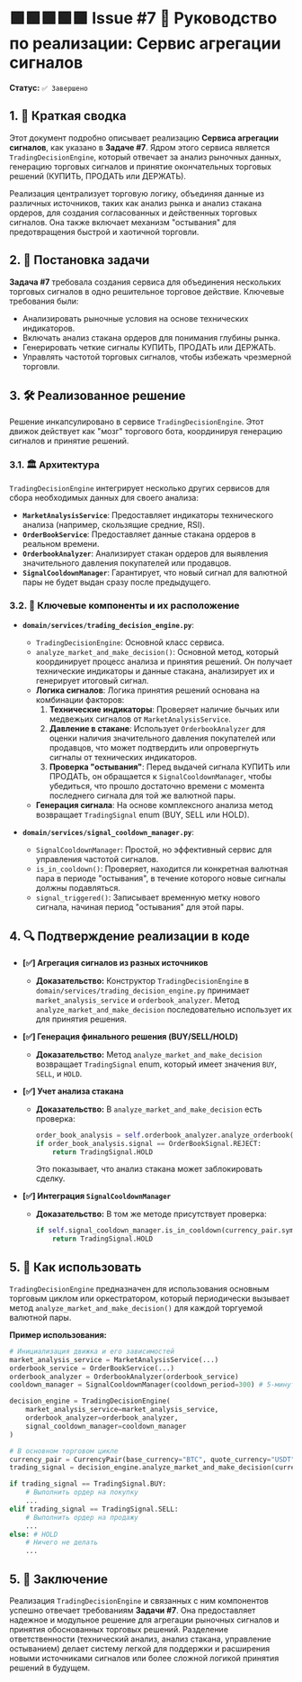 # 🟩🟩🟩🟩🟩 Issue #7 📡 Руководство по реализации: Сервис агрегации сигналов

**Статус:** `✅ Завершено`

## 1. 📝 Краткая сводка

Этот документ подробно описывает реализацию **Сервиса агрегации сигналов**, как указано в **Задаче #7**. Ядром этого сервиса является `TradingDecisionEngine`, который отвечает за анализ рыночных данных, генерацию торговых сигналов и принятие окончательных торговых решений (КУПИТЬ, ПРОДАТЬ или ДЕРЖАТЬ).

Реализация централизует торговую логику, объединяя данные из различных источников, таких как анализ рынка и анализ стакана ордеров, для создания согласованных и действенных торговых сигналов. Она также включает механизм "остывания" для предотвращения быстрой и хаотичной торговли.

## 2. 🎯 Постановка задачи

**Задача #7** требовала создания сервиса для объединения нескольких торговых сигналов в одно решительное торговое действие. Ключевые требования были:
- Анализировать рыночные условия на основе технических индикаторов.
- Включать анализ стакана ордеров для понимания глубины рынка.
- Генерировать четкие сигналы КУПИТЬ, ПРОДАТЬ или ДЕРЖАТЬ.
- Управлять частотой торговых сигналов, чтобы избежать чрезмерной торговли.

## 3. 🛠️ Реализованное решение

Решение инкапсулировано в сервисе `TradingDecisionEngine`. Этот движок действует как "мозг" торгового бота, координируя генерацию сигналов и принятие решений.

### 3.1. 🏛️ Архитектура

`TradingDecisionEngine` интегрирует несколько других сервисов для сбора необходимых данных для своего анализа:

- **`MarketAnalysisService`**: Предоставляет индикаторы технического анализа (например, скользящие средние, RSI).
- **`OrderBookService`**: Предоставляет данные стакана ордеров в реальном времени.
- **`OrderbookAnalyzer`**: Анализирует стакан ордеров для выявления значительного давления покупателей или продавцов.
- **`SignalCooldownManager`**: Гарантирует, что новый сигнал для валютной пары не будет выдан сразу после предыдущего.

### 3.2. 🧩 Ключевые компоненты и их расположение

- **`domain/services/trading_decision_engine.py`**:
    - `TradingDecisionEngine`: Основной класс сервиса.
    - `analyze_market_and_make_decision()`: Основной метод, который координирует процесс анализа и принятия решений. Он получает технические индикаторы и данные стакана, анализирует их и генерирует итоговый сигнал.
    - **Логика сигналов**: Логика принятия решений основана на комбинации факторов:
        1.  **Технические индикаторы**: Проверяет наличие бычьих или медвежьих сигналов от `MarketAnalysisService`.
        2.  **Давление в стакане**: Использует `OrderbookAnalyzer` для оценки наличия значительного давления покупателей или продавцов, что может подтвердить или опровергнуть сигналы от технических индикаторов.
        3.  **Проверка "остывания"**: Перед выдачей сигнала КУПИТЬ или ПРОДАТЬ, он обращается к `SignalCooldownManager`, чтобы убедиться, что прошло достаточно времени с момента последнего сигнала для той же валютной пары.
    - **Генерация сигнала**: На основе комплексного анализа метод возвращает `TradingSignal` enum (BUY, SELL или HOLD).

- **`domain/services/signal_cooldown_manager.py`**:
    - `SignalCooldownManager`: Простой, но эффективный сервис для управления частотой сигналов.
    - `is_in_cooldown()`: Проверяет, находится ли конкретная валютная пара в периоде "остывания", в течение которого новые сигналы должны подавляться.
    - `signal_triggered()`: Записывает временную метку нового сигнала, начиная период "остывания" для этой пары.

## 4. 🔍 Подтверждение реализации в коде

- **[✅] Агрегация сигналов из разных источников**
  - **Доказательство:** Конструктор `TradingDecisionEngine` в `domain/services/trading_decision_engine.py` принимает `market_analysis_service` и `orderbook_analyzer`. Метод `analyze_market_and_make_decision` последовательно использует их для принятия решения.

- **[✅] Генерация финального решения (BUY/SELL/HOLD)**
  - **Доказательство:** Метод `analyze_market_and_make_decision` возвращает `TradingSignal` enum, который имеет значения `BUY`, `SELL`, и `HOLD`.

- **[✅] Учет анализа стакана**
  - **Доказательство:** В `analyze_market_and_make_decision` есть проверка:
    ```python
    order_book_analysis = self.orderbook_analyzer.analyze_orderbook(order_book)
    if order_book_analysis.signal == OrderBookSignal.REJECT:
        return TradingSignal.HOLD
    ```
    Это показывает, что анализ стакана может заблокировать сделку.

- **[✅] Интеграция `SignalCooldownManager`**
  - **Доказательство:** В том же методе присутствует проверка:
    ```python
    if self.signal_cooldown_manager.is_in_cooldown(currency_pair.symbol):
        return TradingSignal.HOLD
    ```

## 5. 🚀 Как использовать

`TradingDecisionEngine` предназначен для использования основным торговым циклом или оркестратором, который периодически вызывает метод `analyze_market_and_make_decision()` для каждой торгуемой валютной пары.

**Пример использования:**

```python
# Инициализация движка и его зависимостей
market_analysis_service = MarketAnalysisService(...)
orderbook_service = OrderBookService(...)
orderbook_analyzer = OrderbookAnalyzer(orderbook_service)
cooldown_manager = SignalCooldownManager(cooldown_period=300) # 5-минутное остывание

decision_engine = TradingDecisionEngine(
    market_analysis_service=market_analysis_service,
    orderbook_analyzer=orderbook_analyzer,
    signal_cooldown_manager=cooldown_manager
)

# В основном торговом цикле
currency_pair = CurrencyPair(base_currency="BTC", quote_currency="USDT")
trading_signal = decision_engine.analyze_market_and_make_decision(currency_pair)

if trading_signal == TradingSignal.BUY:
    # Выполнить ордер на покупку
    ...
elif trading_signal == TradingSignal.SELL:
    # Выполнить ордер на продажу
    ...
else: # HOLD
    # Ничего не делать
    ...
```

## 5. 🏁 Заключение

Реализация `TradingDecisionEngine` и связанных с ним компонентов успешно отвечает требованиям **Задачи #7**. Она предоставляет надежное и модульное решение для агрегации рыночных сигналов и принятия обоснованных торговых решений. Разделение ответственности (технический анализ, анализ стакана, управление остыванием) делает систему легкой для поддержки и расширения новыми источниками сигналов или более сложной логикой принятия решений в будущем.